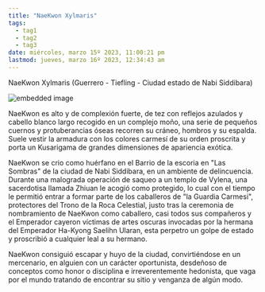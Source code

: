 ```yaml
---
title: "NaeKwon Xylmaris"
tags:
  - tag1
  - tag2
  - tag3
date: miércoles, marzo 15º 2023, 11:00:21 pm
lastmod: jueves, marzo 16º 2023, 12:34:43 am
---
```


NaeKwon Xylmaris (Guerrero - Tiefling - Ciudad estado de Nabi Siddibara)

![embedded image](https://assets.legendkeeper.com/af8f3dec-1841-4414-bf89-f17d96d950d4.jpg "Attachment")

NaeKwon es alto y de complexión fuerte, de tez con reflejos azulados y cabello blanco largo recogido en un complejo moño, una serie de pequeños cuernos y protuberancias óseas recorren su cráneo, hombros y su espalda. Suele vestir la armadura con los colores carmesí de su orden proscrita y porta un Kusarigama de grandes dimensiones de apariencia exótica.

NaeKwon se crio como huérfano en el Barrio de la escoria en "Las Sombras" de la ciudad de Nabi Siddibara, en un ambiente de delincuencia. Durante una malograda operación de saqueo a un templo de Vylena, una sacerdotisa llamada Zhiuan le acogió como protegido, lo cual con el tiempo le permitió entrar a formar parte de los caballeros de "la Guardia Carmesi", protectores del Trono de la Roca Celestial, justo tras la ceremonia de nombramiento de NaeKwon como caballero, casi todos sus compañeros y el Emperador cayeron víctimas de artes oscuras invocadas por la hermana del Emperador Ha-Kyong Saelihn Ularan, esta perpetro un golpe de estado y proscribió a cualquier leal a su hermano.

NaeKwon consiguió escapar y huyo de la ciudad, convirtiéndose en un mercenario, en alguien con un carácter oportunista, desdeñoso de conceptos como honor o disciplina e irreverentemente hedonista, que vaga por el mundo tratando de encontrar su sitio y venganza de algún modo.